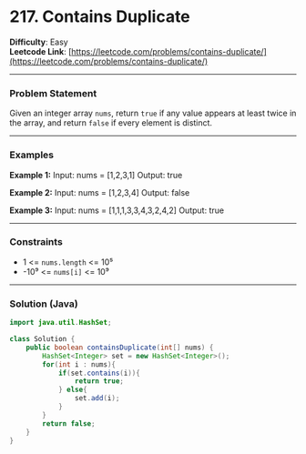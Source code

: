 # 217. Contains Duplicate

**Difficulty**: Easy  
**Leetcode Link**: [https://leetcode.com/problems/contains-duplicate/](https://leetcode.com/problems/contains-duplicate/)

---

### Problem Statement  
Given an integer array `nums`, return `true` if any value appears at least twice in the array, and return `false` if every element is distinct.

---

### Examples

**Example 1:**
Input: nums = [1,2,3,1]
Output: true

**Example 2:**
Input: nums = [1,2,3,4]
Output: false

**Example 3:**
Input: nums = [1,1,1,3,3,4,3,2,4,2]
Output: true

---

### Constraints
- 1 <= `nums.length` <= 10⁵  
- -10⁹ <= `nums[i]` <= 10⁹

---

### Solution (Java)
```java
import java.util.HashSet;

class Solution {
    public boolean containsDuplicate(int[] nums) {
        HashSet<Integer> set = new HashSet<Integer>();
        for(int i : nums){
            if(set.contains(i)){
                return true;
            } else{
                set.add(i);
            }
        }
        return false;
    }
}
